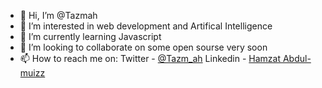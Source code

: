 - 👋 Hi, I’m @Tazmah
- 👀 I’m interested in web development and Artifical Intelligence
- 🌱 I’m currently learning Javascript
- 💞️ I’m looking to collaborate on some open sourse very soon
- 📫 How to reach me on: Twitter - [@Tazm_ah](https://twitter.com/tazm_ah) Linkedin - [Hamzat Abdul-muizz](https://www.linkedin.com/in/abdul-muizz-hamzat)

<!---
Tazmah/Tazmah is a ✨ special ✨ repository because its `README.md` (this file) appears on your GitHub profile.
You can click the Preview link to take a look at your changes.
--->
